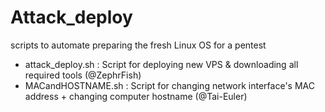# Attack_deploy
scripts to automate preparing the fresh Linux OS for a pentest 
- attack_deploy.sh :  Script for deploying new VPS & downloading all required tools (@ZephrFish)
- MACandHOSTNAME.sh  :  Script for changing network interface's MAC address + changing computer hostname (@Tai-Euler)
